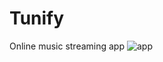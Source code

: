 # Tunify
Online music streaming app
![app](https://user-images.githubusercontent.com/67727931/130491921-ca43e704-36cc-4b71-9c3b-56ef80d7a63a.png)
